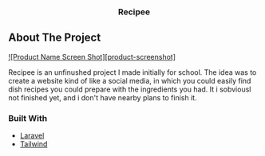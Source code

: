 <div id="top"></div>





<h3 align="center">Recipee</h3>

</div>



<!-- ABOUT THE PROJECT -->
## About The Project

[![Product Name Screen Shot][product-screenshot]](https://example.com)

   <p> Recipee is an unfinushed project I made initially for school. The idea was to create a website kind of like a social media,
    in which you could easily find dish recipes you could prepare with the ingredients you had. It i sobviousl not finished yet,
    and i don't have nearby plans to finish it.</p>


### Built With

* [Laravel](https://laravel.com)
* [Tailwind](https://tailwindcss.com)



[linkedin-shield]: https://img.shields.io/badge/-LinkedIn-black.svg?style=for-the-badge&logo=linkedin&colorB=555
[linkedin-url]: https://www.linkedin.com/in/andrespdev/
